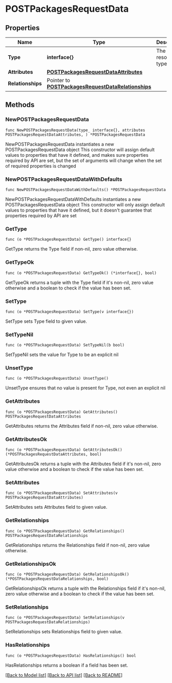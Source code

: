 # POSTPackagesRequestData

## Properties

Name | Type | Description | Notes
------------ | ------------- | ------------- | -------------
**Type** | **interface{}** | The resource&#39;s type | 
**Attributes** | [**POSTPackagesRequestDataAttributes**](POSTPackagesRequestDataAttributes.md) |  | 
**Relationships** | Pointer to [**POSTPackagesRequestDataRelationships**](POSTPackagesRequestDataRelationships.md) |  | [optional] 

## Methods

### NewPOSTPackagesRequestData

`func NewPOSTPackagesRequestData(type_ interface{}, attributes POSTPackagesRequestDataAttributes, ) *POSTPackagesRequestData`

NewPOSTPackagesRequestData instantiates a new POSTPackagesRequestData object
This constructor will assign default values to properties that have it defined,
and makes sure properties required by API are set, but the set of arguments
will change when the set of required properties is changed

### NewPOSTPackagesRequestDataWithDefaults

`func NewPOSTPackagesRequestDataWithDefaults() *POSTPackagesRequestData`

NewPOSTPackagesRequestDataWithDefaults instantiates a new POSTPackagesRequestData object
This constructor will only assign default values to properties that have it defined,
but it doesn't guarantee that properties required by API are set

### GetType

`func (o *POSTPackagesRequestData) GetType() interface{}`

GetType returns the Type field if non-nil, zero value otherwise.

### GetTypeOk

`func (o *POSTPackagesRequestData) GetTypeOk() (*interface{}, bool)`

GetTypeOk returns a tuple with the Type field if it's non-nil, zero value otherwise
and a boolean to check if the value has been set.

### SetType

`func (o *POSTPackagesRequestData) SetType(v interface{})`

SetType sets Type field to given value.


### SetTypeNil

`func (o *POSTPackagesRequestData) SetTypeNil(b bool)`

 SetTypeNil sets the value for Type to be an explicit nil

### UnsetType
`func (o *POSTPackagesRequestData) UnsetType()`

UnsetType ensures that no value is present for Type, not even an explicit nil
### GetAttributes

`func (o *POSTPackagesRequestData) GetAttributes() POSTPackagesRequestDataAttributes`

GetAttributes returns the Attributes field if non-nil, zero value otherwise.

### GetAttributesOk

`func (o *POSTPackagesRequestData) GetAttributesOk() (*POSTPackagesRequestDataAttributes, bool)`

GetAttributesOk returns a tuple with the Attributes field if it's non-nil, zero value otherwise
and a boolean to check if the value has been set.

### SetAttributes

`func (o *POSTPackagesRequestData) SetAttributes(v POSTPackagesRequestDataAttributes)`

SetAttributes sets Attributes field to given value.


### GetRelationships

`func (o *POSTPackagesRequestData) GetRelationships() POSTPackagesRequestDataRelationships`

GetRelationships returns the Relationships field if non-nil, zero value otherwise.

### GetRelationshipsOk

`func (o *POSTPackagesRequestData) GetRelationshipsOk() (*POSTPackagesRequestDataRelationships, bool)`

GetRelationshipsOk returns a tuple with the Relationships field if it's non-nil, zero value otherwise
and a boolean to check if the value has been set.

### SetRelationships

`func (o *POSTPackagesRequestData) SetRelationships(v POSTPackagesRequestDataRelationships)`

SetRelationships sets Relationships field to given value.

### HasRelationships

`func (o *POSTPackagesRequestData) HasRelationships() bool`

HasRelationships returns a boolean if a field has been set.


[[Back to Model list]](../README.md#documentation-for-models) [[Back to API list]](../README.md#documentation-for-api-endpoints) [[Back to README]](../README.md)


